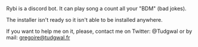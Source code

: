 Rybi is a discord bot.
It can play song a count all your "BDM" (bad jokes).

The installer isn't ready so it isn't able to be installed anywhere.

If you want to help me on it, please, contact me on Twitter: @Tudgwal or by mail: gregoire@tudgwal.fr